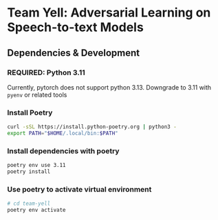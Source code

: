 # Team Yell: Adversarial Learning on Speech-to-text Models

## Dependencies & Development

### REQUIRED: Python 3.11

Currently, pytorch does not support python 3.13. Downgrade to 3.11 with `pyenv` or related tools

### Install Poetry

```bash
curl -sSL https://install.python-poetry.org | python3 -
export PATH="$HOME/.local/bin:$PATH"
```

### Install dependencies with poetry

```bash
poetry env use 3.11
poetry install
```

### Use poetry to activate virtual environment

```bash
# cd team-yell
poetry env activate
```
